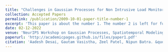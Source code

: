 ```yaml
---
title: "Challenges in Gaussian Processes for Non Intrusive Load Monitoring"
collection: Accepted Papers
permalink: /publication/2009-10-01-paper-title-number-1
excerpt: 'This paper is about the number 1. The number 2 is left for future work.'
date: 02-12-2022
venue: 'NeurIPS Workshop on Gaussian Processes, Spatiotemporal Modeling, and Decision-making Systems 2022'
paperurl: 'http://academicpages.github.io/files/paper1.pdf'
citation: 'Aadesh Desai, Gautam Vasistha, Zeel Patel, Nipun Batra. &quot;Challenges in Gaussian Processes for Non Intrusive Load Monitoring.&quot; <i>NeurIPS Workshop on Gaussian Processes, Spatiotemporal Modeling, and Decision-making Systems (GPSMDMS) 2022</i>. 1(1).'
---
```

<!-- This paper is about the number 1. The number 2 is left for future work.

[Download paper here](http://academicpages.github.io/files/paper1.pdf)

Recommended citation: Your Name, You. (2009). "Paper Title Number 1." <i>Journal 1</i>. 1(1). -->
